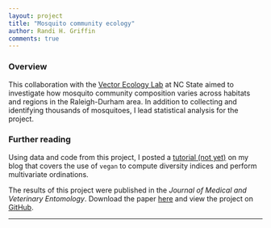 ```yaml
---
layout: project
title: "Mosquito community ecology"
author: Randi H. Griffin
comments: true
---
```


### Overview

This collaboration with the <a target="_blank" href="https://vectorecology.org/">Vector Ecology Lab</a> at NC State aimed to investigate how mosquito community composition varies across habitats and regions in the Raleigh-Durham area. In addition to collecting and identifying thousands of mosquitoes, I lead statistical analysis for the project. 

### Further reading

Using data and code from this project, I posted a [tutorial (not yet)](/_posts/2017-05-30-mosquito-community-ecology) on my blog that covers the use of `vegan` to compute diversity indices and perform multivariate ordinations. 

The results of this project were published in the *Journal of Medical and Veterinary Entomology*. Download the paper [here](/assets/pdfs/Reiskind_etal_2016.pdf) and view the project on <a target="_blank" href="https://github.com/rgriff23/Mosquito_ecology">GitHub</a>.

___